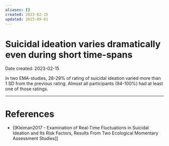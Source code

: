 ```yaml
---
aliases: []
created: 2023-02-15
updated: 2023-09-01
---
```


# Suicidal ideation varies dramatically even during short time-spans
Date created: 2023-02-15

In two EMA-studies, 28-29% of rating of suicidal ideation varied more than 1 SD from the previous rating. Almost all participants (94-100%) had at least one of those ratings.

---
# References
* [[Kleiman2017 - Examination of Real-Time Fluctuations in Suicidal Ideation and Its Risk Factors, Results From Two Ecological Momentary Assessment Studies]]
